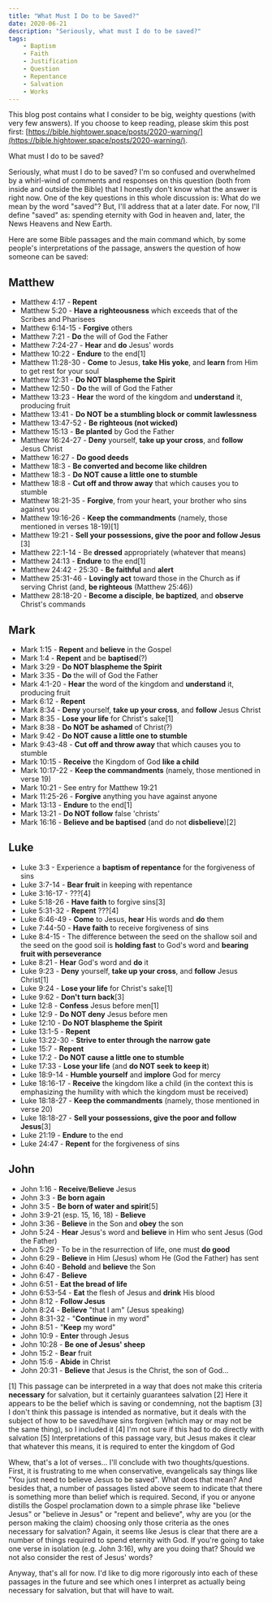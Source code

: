 ```yaml
---
title: "What Must I Do to be Saved?"
date: 2020-06-21
description: "Seriously, what must I do to be saved?"
tags:
    - Baptism
    - Faith
    - Justification
    - Question
    - Repentance
    - Salvation
    - Works
---
```


This blog post contains what I consider to be big, weighty questions (with very few answers). If you choose to keep reading, please skim this post first: [https://bible.hightower.space/posts/2020-warning/](https://bible.hightower.space/posts/2020-warning/).

What must I do to be saved?

Seriously, what must I do to be saved? I'm so confused and overwhelmed by a whirl-wind of comments and responses on this question (both from inside and outside the Bible) that I honestly don't know what the answer is right now. One of the key questions in this whole discussion is: What do we mean by the word "saved"? But, I'll address that at a later date. For now, I'll define "saved" as: spending eternity with God in heaven and, later, the News Heavens and New Earth.

Here are some Bible passages and the main command which, by some people's interpretations of the passage, answers the question of how someone can be saved:

## Matthew

- Matthew 4:17 - **Repent**
- Matthew 5:20 - **Have a righteousness** which exceeds that of the Scribes and Pharisees
- Matthew 6:14-15 - **Forgive** others
- Matthew 7:21 - **Do** the will of God the Father
- Matthew 7:24-27 - **Hear** and **do** Jesus' words
- Matthew 10:22 - **Endure** to the end[1]
- Matthew 11:28-30 - **Come** to Jesus, **take His yoke**, and **learn** from Him to get rest for your soul
- Matthew 12:31 - **Do NOT blaspheme the Spirit**
- Matthew 12:50 - **Do** the will of God the Father
- Matthew 13:23 - **Hear** the word of the kingdom and **understand** it, producing fruit
- Matthew 13:41 - **Do NOT be a stumbling block or commit lawlessness**
- Matthew 13:47-52 - **Be righteous (not wicked)**
- Matthew 15:13 - **Be planted** by God the Father
- Matthew 16:24-27 - **Deny** yourself, **take up your cross**, and **follow** Jesus Christ
- Matthew 16:27 - **Do good deeds**
- Matthew 18:3 - **Be converted and become like children**
- Matthew 18:3 - **Do NOT cause a little one to stumble**
- Matthew 18:8 - **Cut off and throw away** that which causes you to stumble
- Matthew 18:21-35 - **Forgive**, from your heart, your brother who sins against you
- Matthew 19:16-26 - **Keep the commandments** (namely, those mentioned in verses 18-19)[1]
- Matthew 19:21 - **Sell your possessions, give the poor and follow Jesus** [3]
- Matthew 22:1-14 - Be **dressed** appropriately (whatever that means)
- Matthew 24:13 - **Endure** to the end[1]
- Matthew 24:42 - 25:30 - **Be faithful** and **alert**
- Matthew 25:31-46 - **Lovingly act** toward those in the Church as if serving Christ (and, **be righteous** (Matthew 25:46))
- Matthew 28:18-20 - **Become a disciple**, **be baptized**, and **observe** Christ's commands

## Mark

- Mark 1:15 - **Repent** and **believe** in the Gospel
- Mark 1:4 - **Repent** and be **baptised**(?)
- Mark 3:29 - **Do NOT blaspheme the Spirit**
- Mark 3:35 - **Do** the will of God the Father
- Mark 4:1-20 - **Hear** the word of the kingdom and **understand** it, producing fruit
- Mark 6:12 - **Repent**
- Mark 8:34 - **Deny** yourself, **take up your cross**, and **follow** Jesus Christ
- Mark 8:35 - **Lose your life** for Christ's sake[1]
- Mark 8:38 - **Do NOT be ashamed** of Christ(?)
- Mark 9:42 - **Do NOT cause a little one to stumble**
- Mark 9:43-48 - **Cut off and throw away** that which causes you to stumble
- Mark 10:15 - **Receive** the Kingdom of God **like a child**
- Mark 10:17-22 - **Keep the commandments** (namely, those mentioned in verse 19)
- Mark 10:21 - See entry for Matthew 19:21
- Mark 11:25-26 - **Forgive** anything you have against anyone
- Mark 13:13 - **Endure** to the end[1]
- Mark 13:21 - **Do NOT follow** false 'christs'
- Mark 16:16 - **Believe and be baptised** (and do not **disbelieve**)[2]

## Luke

- Luke 3:3 - Experience a **baptism of repentance** for the forgiveness of sins
- Luke 3:7-14 - **Bear fruit** in keeping with repentance
- Luke 3:16-17 - ???[4]
- Luke 5:18-26 - **Have faith** to forgive sins[3]
- Luke 5:31-32 - **Repent** ???[4]
- Luke 6:46-49 - **Come** to Jesus, **hear** His words and **do** them
- Luke 7:44-50 - **Have faith** to receive forgiveness of sins
- Luke 8:4-15 - The difference between the seed on the shallow soil and the seed on the good soil is **holding fast** to God's word and **bearing fruit with perseverance**
- Luke 8:21 - **Hear** God's word and **do** it
- Luke 9:23 - **Deny** yourself, **take up your cross**, and **follow** Jesus Christ[1]
- Luke 9:24 - **Lose your life** for Christ's sake[1]
- Luke 9:62 - **Don't turn back**[3]
- Luke 12:8 - **Confess** Jesus before men[1]
- Luke 12:9 - **Do NOT deny** Jesus before men
- Luke 12:10 - **Do NOT blaspheme the Spirit**
- Luke 13:1-5 - **Repent**
- Luke 13:22-30 - **Strive to enter through the narrow gate**
- Luke 15:7 - **Repent**
- Luke 17:2 - **Do NOT cause a little one to stumble**
- Luke 17:33 - **Lose your life** (and **do NOT seek to keep it**)
- Luke 18:9-14 - **Humble yourself** and **implore** God for mercy
- Luke 18:16-17 - **Receive** the kingdom like a child (in the context this is emphasizing the humility with which the kingdom must be received)
- Luke 18:18-27 - **Keep the commandments** (namely, those mentioned in verse 20)
- Luke 18:18-27 - **Sell your possessions, give the poor and follow Jesus**[3]
- Luke 21:19 - **Endure** to the end
- Luke 24:47 - **Repent** for the forgiveness of sins

## John

- John 1:16 - **Receive**/**Believe** Jesus
- John 3:3 - **Be born again**
- John 3:5 - **Be born of water and spirit**[5]
- John 3:9-21 (esp. 15, 16, 18) - **Believe**
- John 3:36 - **Believe** in the Son and **obey** the son
- John 5:24 - **Hear** Jesus's word and **believe** in Him who sent Jesus (God the Father)
- John 5:29 - To be in the resurrection of life, one must **do good**
- John 6:29 - **Believe** in Him (Jesus) whom He (God the Father) has sent
- John 6:40 - **Behold** and **believe** the Son
- John 6:47 - **Believe**
- John 6:51 - **Eat the bread of life**
- John 6:53-54 - **Eat** the flesh of Jesus and **drink** His blood
- John 8:12 - **Follow Jesus**
- John 8:24 - **Believe** "that I am" (Jesus speaking)
- John 8:31-32 - "**Continue** in my word"
- John 8:51 - "**Keep** my word"
- John 10:9 - **Enter** through Jesus
- John 10:28 - **Be one of Jesus' sheep**
- John 15:2 - **Bear** fruit
- John 15:6 - **Abide** in Christ
- John 20:31 - **Believe** that Jesus is the Christ, the son of God...

[1] This passage can be interpreted in a way that does not make this criteria **necessary** for salvation, but it certainly guarantees salvation
[2] Here it appears to be the belief which is saving or condemning, not the baptism
[3] I don't think this passage is intended as normative, but it deals with the subject of how to be saved/have sins forgiven (which may or may not be the same thing), so I included it
[4] I'm not sure if this had to do directly with salvation
[5] Interpretations of this passage vary, but Jesus makes it clear that whatever this means, it is required to enter the kingdom of God

Whew, that's a lot of verses... I'll conclude with two thoughts/questions. First, it is frustrating to me when conservative, evangelicals say things like "You just need to believe Jesus to be saved". What does that mean? And besides that, a number of passages listed above seem to indicate that there is something more than belief which is required. Second, if you or anyone distills the Gospel proclamation down to a simple phrase like "believe Jesus" or "believe in Jesus" or "repent and believe", why are you (or the person making the claim) choosing only those criteria as the ones necessary for salvation? Again, it seems like Jesus is clear that there are a number of things required to spend eternity with God. If you're going to take one verse in isolation (e.g. John 3:16), why are you doing that? Should we not also consider the rest of Jesus' words?

Anyway, that's all for now. I'd like to dig more rigorously into each of these passages in the future and see which ones I interpret as actually being necessary for salvation, but that will have to wait.
